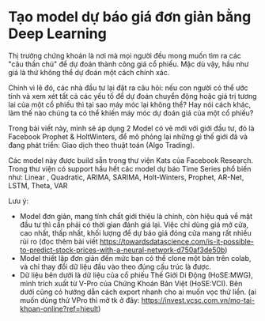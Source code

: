 #  Tạo model dự báo giá đơn giản bằng Deep Learning

Thị trường chứng khoán là nơi mà mọi người đều mong muốn tìm ra các "câu thần chú" để dự đoán thành công giá cổ phiếu. Mặc dù vậy, hầu như giá là thứ không thể dự đoán một cách chính xác. 

Chính vì lẽ đó, các nhà đầu tư lại đặt ra câu hỏi: nếu con người có thể ước tính và xem xét tất cả các yếu tố để dự đoán chuyển động hoặc giá trị tương lai của một cổ phiếu thì tại sao máy móc lại không thể? Hay nói cách khác, làm thế nào chúng ta có thể khiến máy móc dự đoán giá của một cổ phiếu? 

Trong bài viết này, mình sẽ áp dụng 2 Model có vẻ mới với giới đầu tư, đó là Facebook Prophet & HoltWinters, để mô phỏng lại những gì thế giới đã và đang phát triển: Giao dịch theo thuật toán (Algo Trading).

Các model này được build sẵn trong thư viện Kats của Facebook Research. Trong thư viện có support hầu hết các model dự báo Time Series phổ biến như: Linear
, Quadratic, ARIMA, SARIMA, Holt-Winters, Prophet, AR-Net, LSTM, Theta, VAR

Lưu ý:
* Model đơn giản, mang tính chất giới thiệu là chính, còn hiệu quả về mặt đầu tư thì cần phải có thời gian đánh giá lại. Việc chỉ dùng giá mở cửa, cao nhất, thấp nhất, khối lượng để dự báo giá đóng cửa mang rất nhiều rủi ro (đọc thêm bài viết https://towardsdatascience.com/is-it-possible-to-predict-stock-prices-with-a-neural-network-d750af3de50b)
* Model thiết lập đơn giản đến mức bạn có thể clone một bản trên colab, và chỉ thay đổi dữ liệu đầu vào theo đúng cấu trúc là được.
* Dữ liệu bên dưới là dữ liệu của cổ phiếu Thế Giới Di Động (HoSE:MWG), mình trích xuất từ V-Pro của Chứng Khoán Bản Việt (HoSE:VCI). Bên dưới cũng có hướng dẫn cách export nhanh cho ai muốn vọc thử liền. (ai muốn dùng thử VPro thì mở tk ở đây: https://invest.vcsc.com.vn/mo-tai-khoan-online?ref=hieult)
